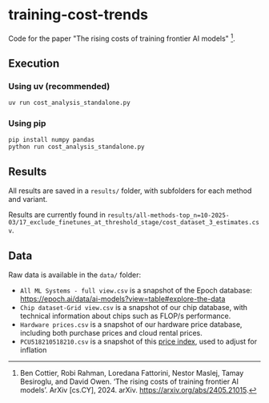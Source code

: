 # training-cost-trends

Code for the paper "The rising costs of training frontier AI models" [^1].

## Execution

### Using uv (recommended)

```bash
uv run cost_analysis_standalone.py
```

### Using pip

```
pip install numpy pandas
python run cost_analysis_standalone.py
```

## Results

All results are saved in a `results/` folder, with subfolders for each method and variant.

Results are currently found in `results/all-methods-top_n=10-2025-03/17_exclude_finetunes_at_threshold_stage/cost_dataset_3_estimates.csv`.

## Data

Raw data is available in the `data/` folder:

- `All ML Systems - full view.csv` is a snapshot of the Epoch database: https://epoch.ai/data/ai-models?view=table#explore-the-data
- `Chip dataset-Grid view.csv` is a snapshot of our chip database, with technical information about chips such as FLOP/s performance.
- `Hardware prices.csv` is a snapshot of our hardware price database, including both purchase prices and cloud rental prices.
- `PCU518210518210.csv` is a snapshot of this [price index](https://fred.stlouisfed.org/series/PCU518210518210), used to adjust for inflation

[^1]: Ben Cottier, Robi Rahman, Loredana Fattorini, Nestor Maslej, Tamay Besiroglu, and David Owen. ‘The rising costs of training frontier AI models’. ArXiv [cs.CY], 2024. arXiv. https://arxiv.org/abs/2405.21015.
